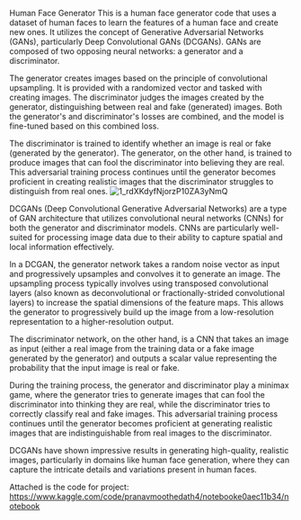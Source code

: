 Human Face Generator
This is a human face generator code that uses a dataset of human faces to learn the features of a human face and create new ones. It utilizes the concept of Generative Adversarial Networks (GANs), particularly Deep Convolutional GANs (DCGANs). GANs are composed of two opposing neural networks: a generator and a discriminator.

The generator creates images based on the principle of convolutional upsampling. It is provided with a randomized vector and tasked with creating images. The discriminator judges the images created by the generator, distinguishing between real and fake (generated) images. Both the generator's and discriminator's losses are combined, and the model is fine-tuned based on this combined loss.

The discriminator is trained to identify whether an image is real or fake (generated by the generator). The generator, on the other hand, is trained to produce images that can fool the discriminator into believing they are real. This adversarial training process continues until the generator becomes proficient in creating realistic images that the discriminator struggles to distinguish from real ones.
![1_rdXKdyfNjorzP10ZA3yNmQ](https://github.com/PranavMoothedath/Human-Face-Generator/assets/165509773/25b37700-3fea-4f12-8b84-48172d85d53a)

DCGANs (Deep Convolutional Generative Adversarial Networks) are a type of GAN architecture that utilizes convolutional neural networks (CNNs) for both the generator and discriminator models. CNNs are particularly well-suited for processing image data due to their ability to capture spatial and local information effectively.

In a DCGAN, the generator network takes a random noise vector as input and progressively upsamples and convolves it to generate an image. The upsampling process typically involves using transposed convolutional layers (also known as deconvolutional or fractionally-strided convolutional layers) to increase the spatial dimensions of the feature maps. This allows the generator to progressively build up the image from a low-resolution representation to a higher-resolution output.

The discriminator network, on the other hand, is a CNN that takes an image as input (either a real image from the training data or a fake image generated by the generator) and outputs a scalar value representing the probability that the input image is real or fake.

During the training process, the generator and discriminator play a minimax game, where the generator tries to generate images that can fool the discriminator into thinking they are real, while the discriminator tries to correctly classify real and fake images. This adversarial training process continues until the generator becomes proficient at generating realistic images that are indistinguishable from real images to the discriminator.

DCGANs have shown impressive results in generating high-quality, realistic images, particularly in domains like human face generation, where they can capture the intricate details and variations present in human faces.

Attached is the code for project: https://www.kaggle.com/code/pranavmoothedath4/notebooke0aec11b34/notebook
